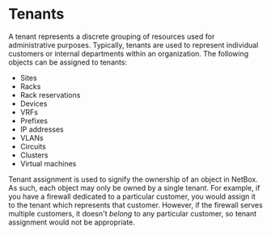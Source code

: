 # Tenants

A tenant represents a discrete grouping of resources used for administrative purposes. Typically, tenants are used to represent individual customers or internal departments within an organization. The following objects can be assigned to tenants:

* Sites
* Racks
* Rack reservations
* Devices
* VRFs
* Prefixes
* IP addresses
* VLANs
* Circuits
* Clusters
* Virtual machines

Tenant assignment is used to signify the ownership of an object in NetBox. As such, each object may only be owned by a single tenant. For example, if you have a firewall dedicated to a particular customer, you would assign it to the tenant which represents that customer. However, if the firewall serves multiple customers, it doesn't *belong* to any particular customer, so tenant assignment would not be appropriate.
